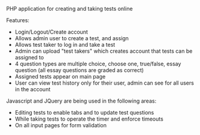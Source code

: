 PHP application for creating and taking tests online

Features:
- Login/Logout/Create account
- Allows admin user to create a test, and assign
- Allows test taker to log in and take a test
- Admin can upload "test takers" which creates account that tests can be assigned to
- 4 question types are multiple choice, choose one, true/false, essay question (all essay questions are graded as correct)
- Assigned tests appear on main page
- User can view test history only for their user, admin can see for all users in the account

Javascript and JQuery are being used in the following areas:
- Editing tests to enable tabs and to update test questions
- While taking tests to operate the timer and enforce timeouts
- On all input pages for form validation






